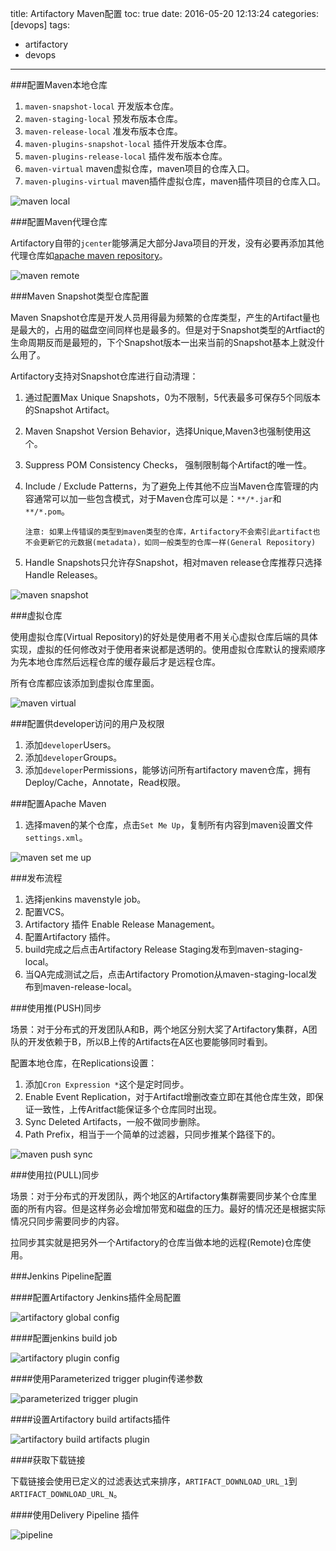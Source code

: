 title: Artifactory Maven配置
toc: true
date: 2016-05-20 12:13:24
categories: [devops]
tags:
   - artifactory
   - devops
---

###配置Maven本地仓库

1. `maven-snapshot-local` 开发版本仓库。
2. `maven-staging-local` 预发布版本仓库。
3. `maven-release-local` 准发布版本仓库。
4. `maven-plugins-snapshot-local` 插件开发版本仓库。
5. `maven-plugins-release-local` 插件发布版本仓库。
6. `maven-virtual` maven虚拟仓库，maven项目的仓库入口。
7. `maven-plugins-virtual` maven插件虚拟仓库，maven插件项目的仓库入口。

![maven local](/img/maven-local.png)

<!-- more -->

###配置Maven代理仓库

Artifactory自带的`jcenter`能够满足大部分Java项目的开发，没有必要再添加其他代理仓库如[apache maven repository](https://repo1.maven.org/maven2)。

![maven remote](/img/maven-remote.png)

###Maven Snapshot类型仓库配置

Maven Snapshot仓库是开发人员用得最为频繁的仓库类型，产生的Artifact量也是最大的，占用的磁盘空间同样也是最多的。但是对于Snapshot类型的Artfiact的生命周期反而是最短的，下个Snapshot版本一出来当前的Snapshot基本上就没什么用了。

Artifactory支持对Snapshot仓库进行自动清理：

1. 通过配置Max Unique Snapshots，0为不限制，5代表最多可保存5个同版本的Snapshot Artifact。
2. Maven Snapshot Version Behavior，选择Unique,Maven3也强制使用这个。
3. Suppress POM Consistency Checks， 强制限制每个Artifact的唯一性。
4. Include / Exclude Patterns，为了避免上传其他不应当Maven仓库管理的内容通常可以加一些包含模式，对于Maven仓库可以是：`**/*.jar`和`**/*.pom`。

   ```
   注意: 如果上传错误的类型到maven类型的仓库，Artifactory不会索引此artifact也不会更新它的元数据(metadata)，如同一般类型的仓库一样(General Repository)
   ```
5. Handle Snapshots只允许存Snapshot，相对maven release仓库推荐只选择Handle Releases。

![maven snapshot](/img/maven-snapshot.png)

###虚拟仓库

使用虚拟仓库(Virtual Repository)的好处是使用者不用关心虚拟仓库后端的具体实现，虚拟的任何修改对于使用者来说都是透明的。使用虚拟仓库默认的搜索顺序为先本地仓库然后远程仓库的缓存最后才是远程仓库。

所有仓库都应该添加到虚拟仓库里面。

![maven virtual](/img/maven-virtual.png)


###配置供developer访问的用户及权限

1. 添加`developer`Users。
2. 添加`developer`Groups。
3. 添加`developer`Permissions，能够访问所有artifactory maven仓库，拥有Deploy/Cache，Annotate，Read权限。

###配置Apache Maven

1. 选择maven的某个仓库，点击`Set Me Up`，复制所有内容到maven设置文件`settings.xml`。

![maven set me up](/img/maven-set-me-up.png)

###发布流程

1. 选择jenkins mavenstyle job。
2. 配置VCS。
3. Artifactory 插件 Enable Release Management。
4. 配置Artifactory 插件。
5. build完成之后点击Artifactory Release Staging发布到maven-staging-local。
6. 当QA完成测试之后，点击Artifactory Promotion从maven-staging-local发布到maven-release-local。

###使用推(PUSH)同步

场景：对于分布式的开发团队A和B，两个地区分别大奖了Artifactory集群，A团队的开发依赖于B，所以B上传的Artifacts在A区也要能够同时看到。

配置本地仓库，在Replications设置：

1. 添加`Cron Expression *`这个是定时同步。
2. Enable Event Replication，对于Artifact增删改查立即在其他仓库生效，即保证一致性，上传Aritfact能保证多个仓库同时出现。
3. Sync Deleted Artifacts，一般不做同步删除。
4. Path Prefix，相当于一个简单的过滤器，只同步推某个路径下的。

![maven push sync](/img/maven-push-sync.png)

###使用拉(PULL)同步

场景：对于分布式的开发团队，两个地区的Artifactory集群需要同步某个仓库里面的所有内容。但是这样务必会增加带宽和磁盘的压力。最好的情况还是根据实际情况只同步需要同步的内容。

拉同步其实就是把另外一个Artifactory的仓库当做本地的远程(Remote)仓库使用。

###Jenkins Pipeline配置

####配置Artifactory Jenkins插件全局配置

![artifactory global config](/img/artifactory-global-config.png)

####配置jenkins build job

![artifactory plugin config](/img/artifactory-plugin-config.png)

####使用Parameterized trigger plugin传递参数

![parameterized trigger plugin](/img/parameterized-trigger-plugin.png)

####设置Artifactory build artifacts插件

![artifactory build artifacts plugin](/img/artifactory-build-artifacts-plugin.png)

####获取下载链接

下载链接会使用已定义的过滤表达式来排序，`ARTIFACT_DOWNLOAD_URL_1`到`ARTIFACT_DOWNLOAD_URL_N`。

####使用Delivery Pipeline 插件

![pipeline](/img/pipeline.png)

